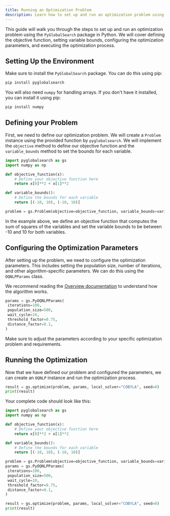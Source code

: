 ```yaml
---
title: Running an Optimization Problem
description: Learn how to set up and run an optimization problem using PyGlobalSearch
---
```


This guide will walk you through the steps to set up and run an optimization problem using the
`PyGlobalSearch` package in Python. We will cover defining the objective function, setting variable bounds,
configuring the optimization parameters, and executing the optimization process.

## Setting Up the Environment

Make sure to install the `PyGlobalSearch` package. You can do this using pip:

```bash
pip install pyglobalsearch
```

You will also need `numpy` for handling arrays. If you don't have it installed, you can install it using pip:

```bash
pip install numpy
```

## Defining your Problem

First, we need to define our optimization problem. We will create a `Problem` instance using the provided function by `pyglobalsearch`. We will implement the `objective` method to define our objective function and the `variable_bounds` method to set the bounds for each variable.

```python
import pyglobalsearch as gs
import numpy as np

def objective_function(x):
    # Define your objective function here
    return x[0]**2 + x[1]**2

def variable_bounds():
    # Define the bounds for each variable
    return [(-10, 10), (-10, 10)]

problem = gs.Problem(objective=objective_function, variable_bounds=variable_bounds)
```

In the example above, we define an objective function that computes the sum of squares of the variables and set the variable bounds to be between -10 and 10 for both variables.

## Configuring the Optimization Parameters

After setting up the problem, we need to configure the optimization parameters. This includes setting the population size, number of iterations, and other algorithm-specific parameters. We can do this using the `OQNLPParams` class.

We recommend reading the [Overview documentation](../../getting-started/overview) to understand how the algorithm works.

```python
params = gs.PyOQNLPParams(
 iterations=100,
 population_size=500,
 wait_cycle=10,
 threshold_factor=0.75,
 distance_factor=0.1,
)
```

Make sure to adjust the parameters according to your specific optimization problem and requirements.

## Running the Optimization

Now that we have defined our problem and configured the parameters, we can create an `OQNLP` instance and run the optimization process.

```python
result = gs.optimize(problem, params, local_solver="COBYLA", seed=0)
print(result)
```

Your complete code should look like this:

```python
import pyglobalsearch as gs
import numpy as np

def objective_function(x):
    # Define your objective function here
    return x[0]**2 + x[1]**2

def variable_bounds():
    # Define the bounds for each variable
    return [(-10, 10), (-10, 10)]

problem = gs.Problem(objective=objective_function, variable_bounds=variable_bounds)
params = gs.PyOQNLPParams(
 iterations=100,
 population_size=500,
 wait_cycle=10,
 threshold_factor=0.75,
 distance_factor=0.1,
)

result = gs.optimize(problem, params, local_solver="COBYLA", seed=0)
print(result)
```
